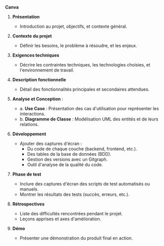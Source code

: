 **Canva**  
1. **Présentation**  
   - Introduction au projet, objectifs, et contexte général.  

2. **Contexte du projet**  
   - Définir les besoins, le problème à résoudre, et les enjeux.  

3. **Exigences techniques**  
   - Décrire les contraintes techniques, les technologies choisies, et l'environnement de travail.  

4. **Description fonctionnelle**  
   - Détail des fonctionnalités principales et secondaires attendues.  

5. **Analyse et Conception** :  
   - a. **Use Case** : Présentation des cas d'utilisation pour représenter les interactions.  
   - b. **Diagramme de Classe** : Modélisation UML des entités et de leurs relations.  

6. **Développement**  
   - Ajouter des captures d'écran :  
     - Du code de chaque couche (backend, frontend, etc.).  
     - Des tables de la base de données (BDD).  
     - Gestion des versions avec un Gitgraph.
     - Outil d'analyse de la qualité du code. 

7. **Phase de test**  
   - Inclure des captures d'écran des scripts de test automatisés ou manuels.  
   - Montrer les résultats des tests (succès, erreurs, etc.).  

8. **Rétrospectives**  
   - Liste des difficultés rencontrées pendant le projet.  
   - Leçons apprises et axes d'amélioration.  

9. **Démo**  
   - Présenter une démonstration du produit final en action. 
